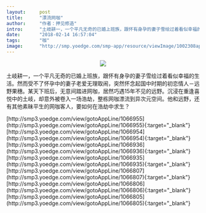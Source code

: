 ```yaml
---
layout:     post
title:      "漂流网咖"
author:     "作者：押见修造"
intro:      "土岐耕一，一个平凡无奇的已婚上班族，跟怀有身孕的妻子雪绘过着看似幸福的生活。然而受不了怀孕中的妻子老爱无理取闹，突然怀念起国中时期的初恋情人－远野果穗。某天下班后，无意间踏进网咖，居然巧遇15年不见的远野。沉浸在重逢喜悦中的土岐，却意外被卷入一场浩劫，整栋网咖漂流到异次元空间。他和远野，还有其他素昧平生的网咖客人，要如何在浩劫中求生？"
date:       "2018-02-14 16:57:04"
tags:       "咖"
image:      "http://smp.yoedge.com/smp-app/resource/viewImage/1002308appline.png"
---
```

<div style="text-align: center">
<p><img src="http://smp.yoedge.com/smp-app/resource/viewImage/1002308appline.png"/></p>
</div>
<p class="post-meta">
<span>土岐耕一，一个平凡无奇的已婚上班族，跟怀有身孕的妻子雪绘过着看似幸福的生活。然而受不了怀孕中的妻子老爱无理取闹，突然怀念起国中时期的初恋情人－远野果穗。某天下班后，无意间踏进网咖，居然巧遇15年不见的远野。沉浸在重逢喜悦中的土岐，却意外被卷入一场浩劫，整栋网咖漂流到异次元空间。他和远野，还有其他素昧平生的网咖客人，要如何在浩劫中求生？</span>
</p>
[http://smp3.yoedge.com/view/gotoAppLine/1066955](http://smp3.yoedge.com/view/gotoAppLine/1066955){:target="_blank"}
[http://smp3.yoedge.com/view/gotoAppLine/1066954](http://smp3.yoedge.com/view/gotoAppLine/1066954){:target="_blank"}
[http://smp3.yoedge.com/view/gotoAppLine/1066936](http://smp3.yoedge.com/view/gotoAppLine/1066936){:target="_blank"}
[http://smp3.yoedge.com/view/gotoAppLine/1066935](http://smp3.yoedge.com/view/gotoAppLine/1066935){:target="_blank"}
[http://smp3.yoedge.com/view/gotoAppLine/1066807](http://smp3.yoedge.com/view/gotoAppLine/1066807){:target="_blank"}
[http://smp3.yoedge.com/view/gotoAppLine/1066806](http://smp3.yoedge.com/view/gotoAppLine/1066806){:target="_blank"}
[http://smp3.yoedge.com/view/gotoAppLine/1066805](http://smp3.yoedge.com/view/gotoAppLine/1066805){:target="_blank"}


